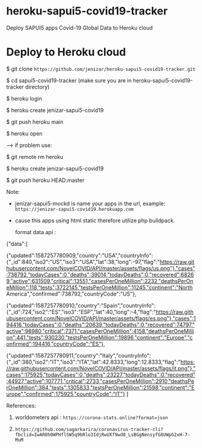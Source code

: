# heroku-sapui5-covid19-tracker
Deploy SAPUI5 apps Covid-19 Global Data to Heroku cloud


# Deploy to Heroku cloud

$ git clone `https://github.com/jenizar/heroku-sapui5-covid19-tracker.git`

$ cd sapui5-covid19-tracker (make sure you are in heroku-sapui5-covid19-tracker directory)

$ heroku login 

$ heroku create jenizar-sapui5-covid19

$ git push heroku main

$ heroku open

--> if problem use:

$ git remote rm heroku

$ heroku create jenizar-sapui5-covid19

$ git push heroku HEAD:master

Note:

- jenizar-sapui5-mockd is name your apps in the url, example: `https://jenizar-sapui5-covid19.herokuapp.com`

- cause this apps using html static therefore utilize php buildpack. 

  format data api :
 
 {"data":[

{"updated":1587257780909,"country":"USA","countryInfo":{"_id":840,"iso2":"US","iso3":"USA","lat":38,"long":-97,"flag":"https://raw.githubusercontent.com/NovelCOVID/API/master/assets/flags/us.png"},"cases":738792,"todayCases":0,"deaths":39014,"todayDeaths":0,"recovered":68269,"active":631509,"critical":13551,"casesPerOneMillion":2232,"deathsPerOneMillion":118,"tests":3722145,"testsPerOneMillion":11245,"continent":"North America","confirmed":738792,"countryCode":"US"},

{"updated":1587257780910,"country":"Spain","countryInfo":{"_id":724,"iso2":"ES","iso3":"ESP","lat":40,"long":-4,"flag":"https://raw.githubusercontent.com/NovelCOVID/API/master/assets/flags/es.png"},"cases":194416,"todayCases":0,"deaths":20639,"todayDeaths":0,"recovered":74797,"active":98980,"critical":7371,"casesPerOneMillion":4158,"deathsPerOneMillion":441,"tests":930230,"testsPerOneMillion":19896,"continent":"Europe","confirmed":194416,"countryCode":"ES"},

{"updated":1587257780911,"country":"Italy","countryInfo":{"_id":380,"iso2":"IT","iso3":"ITA","lat":42.8333,"long":12.8333,"flag":"https://raw.githubusercontent.com/NovelCOVID/API/master/assets/flags/it.png"},"cases":175925,"todayCases":0,"deaths":23227,"todayDeaths":0,"recovered":44927,"active":107771,"critical":2733,"casesPerOneMillion":2910,"deathsPerOneMillion":384,"tests":1305833,"testsPerOneMillion":21598,"continent":"Europe","confirmed":175925,"countryCode":"IT"} ]
 
 References:
 
 1. worldometers api : `https://corona-stats.online?format=json`
 
 2. `https://github.com/sagarkarira/coronavirus-tracker-cli?fbclid=IwAR0h0WPHflSW5q9bRlo3IdjRwUXf9wd0_LsBGgNensyfG8UWpG2xH-7-MuM`

